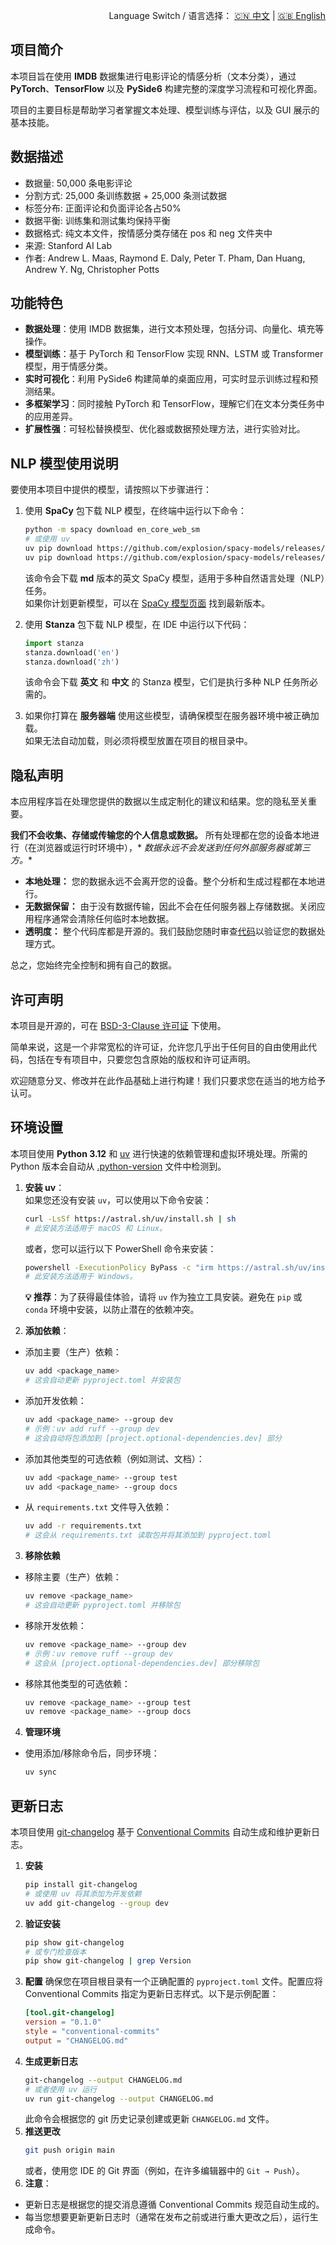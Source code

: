 <p align="right">
  Language Switch / 语言选择：
  <a href="./README.zh-CN.md">🇨🇳 中文</a> | <a href="./README.md">🇬🇧 English</a>
</p>

**项目简介**
---
本项目旨在使用 **IMDB** 数据集进行电影评论的情感分析（文本分类），通过 **PyTorch**、**TensorFlow** 以及 **PySide6**
构建完整的深度学习流程和可视化界面。

项目的主要目标是帮助学习者掌握文本处理、模型训练与评估，以及 GUI 展示的基本技能。

**数据描述**
---

+ 数据量: 50,000 条电影评论
+ 分割方式: 25,000 条训练数据 + 25,000 条测试数据
+ 标签分布: 正面评论和负面评论各占50%
+ 数据平衡: 训练集和测试集均保持平衡
+ 数据格式: 纯文本文件，按情感分类存储在 pos 和 neg 文件夹中
+ 来源: Stanford AI Lab
+ 作者: Andrew L. Maas, Raymond E. Daly, Peter T. Pham, Dan Huang, Andrew Y. Ng, Christopher Potts

**功能特色**
---

- **数据处理**：使用 IMDB 数据集，进行文本预处理，包括分词、向量化、填充等操作。
- **模型训练**：基于 PyTorch 和 TensorFlow 实现 RNN、LSTM 或 Transformer 模型，用于情感分类。
- **实时可视化**：利用 PySide6 构建简单的桌面应用，可实时显示训练过程和预测结果。
- **多框架学习**：同时接触 PyTorch 和 TensorFlow，理解它们在文本分类任务中的应用差异。
- **扩展性强**：可轻松替换模型、优化器或数据预处理方法，进行实验对比。

**NLP 模型使用说明**
---
要使用本项目中提供的模型，请按照以下步骤进行：

1. 使用 **SpaCy** 包下载 NLP 模型，在终端中运行以下命令：
    ```bash
    python -m spacy download en_core_web_sm
    # 或使用 uv
    uv pip download https://github.com/explosion/spacy-models/releases/download/en_core_web_md-3.8.0/en_core_web_md-3.8.0.tar.gz
    uv pip download https://github.com/explosion/spacy-models/releases/download/zh_core_web_md-3.8.0/zh_core_web_md-3.8.0.tar.gz
    ```
   该命令会下载 **md** 版本的英文 SpaCy 模型，适用于多种自然语言处理（NLP）任务。  
   如果你计划更新模型，可以在 [SpaCy 模型页面](https://github.com/explosion/spacy-models/releases) 找到最新版本。

2. 使用 **Stanza** 包下载 NLP 模型，在 IDE 中运行以下代码：
    ```python
    import stanza
    stanza.download('en')
    stanza.download('zh')
    ```
   该命令会下载 **英文** 和 **中文** 的 Stanza 模型，它们是执行多种 NLP 任务所必需的。

3. 如果你打算在 **服务器端** 使用这些模型，请确保模型在服务器环境中被正确加载。  
   如果无法自动加载，则必须将模型放置在项目的根目录中。

**隐私声明**
---
本应用程序旨在处理您提供的数据以生成定制化的建议和结果。您的隐私至关重要。

**我们不会收集、存储或传输您的个人信息或数据。** 所有处理都在您的设备本地进行（在浏览器或运行时环境中），*
*数据永远不会发送到任何外部服务器或第三方。**

- **本地处理：** 您的数据永远不会离开您的设备。整个分析和生成过程都在本地进行。
- **无数据保留：** 由于没有数据传输，因此不会在任何服务器上存储数据。关闭应用程序通常会清除任何临时本地数据。
- **透明度：** 整个代码库都是开源的。我们鼓励您随时审查[代码](./)以验证您的数据处理方式。

总之，您始终完全控制和拥有自己的数据。

**许可声明**
---
本项目是开源的，可在 [BSD-3-Clause 许可证](LICENCE) 下使用。

简单来说，这是一个非常宽松的许可证，允许您几乎出于任何目的自由使用此代码，包括在专有项目中，只要您包含原始的版权和许可证声明。

欢迎随意分叉、修改并在此作品基础上进行构建！我们只要求您在适当的地方给予认可。

**环境设置**
---
本项目使用 **Python 3.12** 和 [uv](https://docs.astral.sh/uv/) 进行快速的依赖管理和虚拟环境处理。所需的 Python
版本会自动从 [.python-version](.python-version) 文件中检测到。

1. **安装 uv**：  
   如果您还没有安装 `uv`，可以使用以下命令安装：
    ```bash
    curl -LsSf https://astral.sh/uv/install.sh | sh
    # 此安装方法适用于 macOS 和 Linux。
    ```
   或者，您可以运行以下 PowerShell 命令来安装：
    ```bash
    powershell -ExecutionPolicy ByPass -c "irm https://astral.sh/uv/install.ps1 | iex"
    # 此安装方法适用于 Windows。
    ```

   **💡 推荐**：为了获得最佳体验，请将 `uv` 作为独立工具安装。避免在 `pip` 或 `conda` 环境中安装，以防止潜在的依赖冲突。

2. **添加依赖**：

- 添加主要（生产）依赖：
    ```bash
    uv add <package_name>
    # 这会自动更新 pyproject.toml 并安装包
    ```
- 添加开发依赖：
    ```bash
    uv add <package_name> --group dev
    # 示例：uv add ruff --group dev
    # 这会自动将包添加到 [project.optional-dependencies.dev] 部分
    ```
- 添加其他类型的可选依赖（例如测试、文档）：
    ```bash
    uv add <package_name> --group test
    uv add <package_name> --group docs
    ```
- 从 `requirements.txt` 文件导入依赖：
    ```bash
    uv add -r requirements.txt
    # 这会从 requirements.txt 读取包并将其添加到 pyproject.toml
    ```

3. **移除依赖**

- 移除主要（生产）依赖：
    ```bash
    uv remove <package_name>
    # 这会自动更新 pyproject.toml 并移除包
    ```
- 移除开发依赖：
    ```bash
    uv remove <package_name> --group dev
    # 示例：uv remove ruff --group dev
    # 这会从 [project.optional-dependencies.dev] 部分移除包
    ```
- 移除其他类型的可选依赖：
    ```bash
    uv remove <package_name> --group test
    uv remove <package_name> --group docs
    ```

4. **管理环境**

- 使用添加/移除命令后，同步环境：
    ```bash
    uv sync
    ```

**更新日志**
---
本项目使用 [git-changelog](https://github.com/pawamoy/git-changelog)
基于 [Conventional Commits](https://www.conventionalcommits.org/) 自动生成和维护更新日志。

1. **安装**
   ```bash
   pip install git-changelog
   # 或使用 uv 将其添加为开发依赖
   uv add git-changelog --group dev
   ```
2. **验证安装**
   ```bash
   pip show git-changelog
   # 或专门检查版本
   pip show git-changelog | grep Version
   ```
3. **配置**
   确保您在项目根目录有一个正确配置的 `pyproject.toml` 文件。配置应将 Conventional Commits 指定为更新日志样式。以下是示例配置：
   ```toml
   [tool.git-changelog]
   version = "0.1.0"
   style = "conventional-commits"
   output = "CHANGELOG.md"
   ```
4. **生成更新日志**
   ```bash
   git-changelog --output CHANGELOG.md
   # 或者使用 uv 运行
   uv run git-changelog --output CHANGELOG.md
   ```
   此命令会根据您的 git 历史记录创建或更新 `CHANGELOG.md` 文件。
5. **推送更改**
   ```bash
   git push origin main
   ```
   或者，使用您 IDE 的 Git 界面（例如，在许多编辑器中的 `Git → Push`）。
6. **注意**：

- 更新日志是根据您的提交消息遵循 Conventional Commits 规范自动生成的。
- 每当您想要更新更新日志时（通常在发布之前或进行重大更改之后），运行生成命令。

